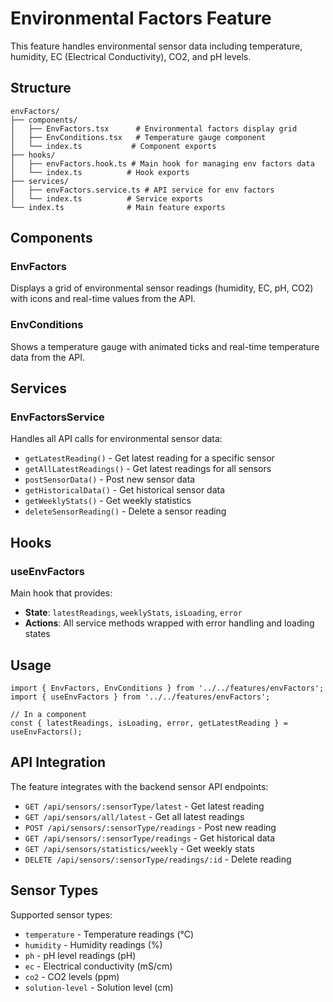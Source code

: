 # Environmental Factors Feature

This feature handles environmental sensor data including temperature, humidity, EC (Electrical Conductivity), CO2, and pH levels.

## Structure

```
envFactors/
├── components/
│   ├── EnvFactors.tsx      # Environmental factors display grid
│   ├── EnvConditions.tsx   # Temperature gauge component
│   └── index.ts           # Component exports
├── hooks/
│   ├── envFactors.hook.ts # Main hook for managing env factors data
│   └── index.ts          # Hook exports
├── services/
│   ├── envFactors.service.ts # API service for env factors
│   └── index.ts          # Service exports
└── index.ts              # Main feature exports
```

## Components

### EnvFactors
Displays a grid of environmental sensor readings (humidity, EC, pH, CO2) with icons and real-time values from the API.

### EnvConditions
Shows a temperature gauge with animated ticks and real-time temperature data from the API.

## Services

### EnvFactorsService
Handles all API calls for environmental sensor data:
- `getLatestReading()` - Get latest reading for a specific sensor
- `getAllLatestReadings()` - Get latest readings for all sensors
- `postSensorData()` - Post new sensor data
- `getHistoricalData()` - Get historical sensor data
- `getWeeklyStats()` - Get weekly statistics
- `deleteSensorReading()` - Delete a sensor reading

## Hooks

### useEnvFactors
Main hook that provides:
- **State**: `latestReadings`, `weeklyStats`, `isLoading`, `error`
- **Actions**: All service methods wrapped with error handling and loading states

## Usage

```tsx
import { EnvFactors, EnvConditions } from '../../features/envFactors';
import { useEnvFactors } from '../../features/envFactors';

// In a component
const { latestReadings, isLoading, error, getLatestReading } = useEnvFactors();
```

## API Integration

The feature integrates with the backend sensor API endpoints:
- `GET /api/sensors/:sensorType/latest` - Get latest reading
- `GET /api/sensors/all/latest` - Get all latest readings
- `POST /api/sensors/:sensorType/readings` - Post new reading
- `GET /api/sensors/:sensorType/readings` - Get historical data
- `GET /api/sensors/statistics/weekly` - Get weekly stats
- `DELETE /api/sensors/:sensorType/readings/:id` - Delete reading

## Sensor Types

Supported sensor types:
- `temperature` - Temperature readings (°C)
- `humidity` - Humidity readings (%)
- `ph` - pH level readings (pH)
- `ec` - Electrical conductivity (mS/cm)
- `co2` - CO2 levels (ppm)
- `solution-level` - Solution level (cm) 